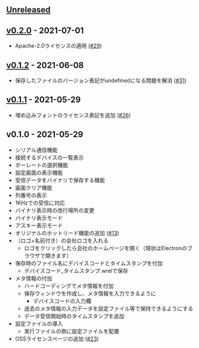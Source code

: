 <a name="unreleased"></a>
## [Unreleased]

<a name="v0.2.0"></a>
## [v0.2.0] - 2021-07-01

- Apache-2.0ライセンスの適用 ([#29](https://github.com/work-robotics/Serimon/pull/29))


<a name="v0.1.2"></a>
## [v0.1.2] - 2021-06-08

- 保存したファイルのバージョン表記がundefinedになる問題を解消 ([#31](https://github.com/work-robotics/Serimon/pull/31))


<a name="v0.1.1"></a>
## [v0.1.1] - 2021-05-29

- 埋め込みフォントのライセンス表記を追加 ([#26](https://github.com/work-robotics/Serimon/pull/26))

<a name="v0.1.0"></a>
## v0.1.0 - 2021-05-29

- シリアル通信機能
- 接続するデバイスの一覧表示
- ボーレートの選択機能
- 設定画面の表示機能
- 受信データをバイナリで保存する機能
- 画面クリア機能
- 列番号の表示
- 1KHzでの受信に対応 
- バイナリ表示時の改行場所の変更
- バイナリ表示モード
- アスキー表示モード
- オリジナルのホットリード機能の追加 ([#13](https://github.com/work-robotics/Serimon/pull/13))
- （ロゴ+名前付き）の会社ロゴを入れる
    - ロゴをクリックしたら会社のホームページを開く（現状はElectronのブラウザで開きます）
- 保存時のファイル名にデバイスコードとタイムスタンプを付加
    - デバイスコード_タイムスタンプ.wrelで保存
- メタ情報の付加
    - ハードコーディングでメタ情報を付加
    - 保存ウィンドウを作成し、メタ情報を入力できるように
        -  デバイスコードの入力欄
    - 過去のメタ情報の入力データを設定ファイル等で保持できるようにする
    - データ受信開始時のタイムスタンプを追加
- 設定ファイルの導入
    - 実行ファイルの側に設定ファイルを配置 
- OSSライセンスページの追加 ([#23](https://github.com/work-robotics/Serimon/pull/23))

[Unreleased]: https://github.com/work-robotics/Serimon/compare/v0.2.0...HEAD
[v0.2.0]: https://github.com/work-robotics/Serimon/compare/v0.1.2...v0.2.0
[v0.1.2]: https://github.com/work-robotics/Serimon/compare/v0.1.1...v0.1.2
[v0.1.1]: https://github.com/work-robotics/Serimon/compare/v0.1.0...v0.1.1